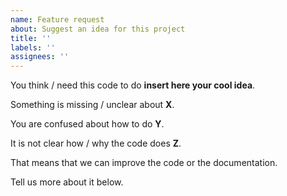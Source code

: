 ```yaml
---
name: Feature request
about: Suggest an idea for this project
title: ''
labels: ''
assignees: ''
---
```


You think / need this code to do **insert here your cool idea**.

Something is missing / unclear about **X**.

You are confused about how to do **Y**.

It is not clear how / why the code does **Z**.

That means that we can improve the code or the documentation.

Tell us more about it below.
